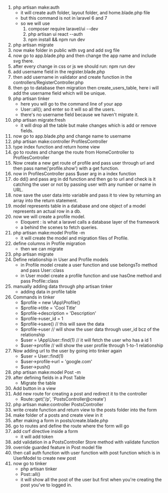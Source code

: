 1) php artisan make:auth
    - it will create auth folder, layout folder, and home.blade.php file
    - but this command is not in laravel 6 and 7
    - so we will use
        1) composer require laravel/ui --dev
        2) php artisan ui react --auth
        3) npm install && npm run dev
2) php artisan migrate
3) now make folder in public with svg and add svg file
4) now go to app.blade.php and then change the app name and include svg there.
5) after every change in css or js we should run: npm run dev
6) add username field in the register.blade.php
7) then add username in validator and create function in the controllers/RegisterController.php
8) then go to database then migration then create_users_table, here i will add the username field which will be unique.
9) php artisan tinker
    - here you will go to the command line of your app
    - User::all(); and enter so it will so all the users.
    - there's no username field because we haven't migrate it.
10) php artisan migrate:fresh   
    - it will drop all the table but make changes which is add or remove fields.
11) now go to app.blade.php and change name to username
12) php artisan make:controller ProfilesController
13) type index function and return home view
14) go to routes and change the route from HomeController to ProfilesController
15) Now create a new get route of profile and pass user through url and then pass name('profile.show') with a get function.
16) now in ProfilesController pass $user arg in a index function
17) do dd() and pass arg in dd function and then go to url and check is it catching the user or not by passing user with any number or name in URL.
18) now save the user data into variable and pass it to view by returning an array into the return statement.
19) model represents table in a database and one object of a model represents an actual row in a db.
20) now we will create a profile model.
    - Eloquent : is what a laravel calls a database layer of the framework
    - a behind the scenes to fetch queries.
21) php artisan make:model Profile -m
    - it will create the model and migration files of Profile.
22) define columns in Profile migration
    - then we can migrate
23) php artisan migrate
24) Define relationship in User and Profile models
    - in Profile model create a user function and use belongsTo method and pass User::class
    - in User model create a profile function and use hasOne method and pass Profile::class
25) manually adding data through php artisan tinker
    - adding data in profile table
26) Commands in tinker
    - $profile = new \App\Profile()
    - $profile->title = 'Cool Title'
    - $profile->description = 'Description'
    - $profile->user_id = 1
    - $profile->save()    // this will save the data
    - $profile->user      // will show the user data through user_id bcz of the relationship
    - $user = \App\User::find(1)   // it will fetch the user who has a id 1
    - $user->profile      // will show the user profile through 1-to-1 relationship
27) Now adding url to the user by going into tinker again
    - $user = User::find(1)
    - $user->profile->url = 'google.com'
    - $user->push()
28) php artisan make:model Post -m
29) after defining fields in a Post Table
    - Migrate the table
30) Add button in a view
31) Add new route for creating a post and redirect it to the controller
    - Route::get('/p', 'PostsController@create')
32) php artisan make:controller PostsController
33) write create function and return view to the posts folder into the form
34) make folder of a posts and create view in it
35) after making a form in posts/create.blade.php
36) go to routes and define the route where the form will go
37) add csrf directive inside a form
    - it will add token
38) add validation in a PostsController Store method with validate function
39) override guarded feature in Post model file
40) then call auth function with user function with post function which is in UserModel to create new post
41) now go to tinker
    - php artisan tinker
    - Post::all()
    - it will show all the post of the user but first when you're creating the post you've to logged in.